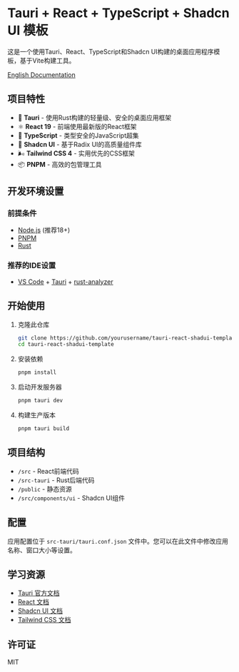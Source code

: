 # Tauri + React + TypeScript + Shadcn UI 模板

这是一个使用Tauri、React、TypeScript和Shadcn UI构建的桌面应用程序模板，基于Vite构建工具。

[English Documentation](./README.md)

## 项目特性

- 🦀 **Tauri** - 使用Rust构建的轻量级、安全的桌面应用框架
- ⚛️ **React 19** - 前端使用最新版的React框架
- 📘 **TypeScript** - 类型安全的JavaScript超集
- 🎨 **Shadcn UI** - 基于Radix UI的高质量组件库
- 🌬️ **Tailwind CSS 4** - 实用优先的CSS框架
- 📦 **PNPM** - 高效的包管理工具

## 开发环境设置

### 前提条件

- [Node.js](https://nodejs.org/) (推荐18+)
- [PNPM](https://pnpm.io/) 
- [Rust](https://www.rust-lang.org/)

### 推荐的IDE设置

- [VS Code](https://code.visualstudio.com/) + [Tauri](https://marketplace.visualstudio.com/items?itemName=tauri-apps.tauri-vscode) + [rust-analyzer](https://marketplace.visualstudio.com/items?itemName=rust-lang.rust-analyzer)

## 开始使用

1. 克隆此仓库
   ```bash
   git clone https://github.com/yourusername/tauri-react-shadui-template.git
   cd tauri-react-shadui-template
   ```

2. 安装依赖
   ```bash
   pnpm install
   ```

3. 启动开发服务器
   ```bash
   pnpm tauri dev
   ```

4. 构建生产版本
   ```bash
   pnpm tauri build
   ```

## 项目结构

- `/src` - React前端代码
- `/src-tauri` - Rust后端代码
- `/public` - 静态资源
- `/src/components/ui` - Shadcn UI组件

## 配置

应用配置位于 `src-tauri/tauri.conf.json` 文件中。您可以在此文件中修改应用名称、窗口大小等设置。

## 学习资源

- [Tauri 官方文档](https://tauri.app/docs/getting-started/introduction)
- [React 文档](https://react.dev/)
- [Shadcn UI 文档](https://ui.shadcn.com/)
- [Tailwind CSS 文档](https://tailwindcss.com/docs)

## 许可证

MIT
